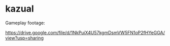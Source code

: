 # kazual

Gameplay footage:

https://drive.google.com/file/d/1NkPuiX4U57kgmDsmVW5FN1oP2fHYeGGA/view?usp=sharing
